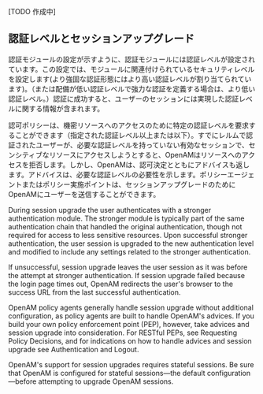 [TODO 作成中]

## 認証レベルとセッションアップグレード

認証モジュールの設定が示すように、認証モジュールには認証レベルが設定されています。この設定では、モジュールに関連付けられているセキュリティレベルを設定します(より強固な認証形態にはより高い認証レベルが割り当てられています)。（または配備が低い認証レベルで強力な認証を定義する場合は、より低い認証レベル。）認証に成功すると、ユーザーのセッションには実現した認証レベルに関する情報が含まれます。

認可ポリシーは、機密リソースへのアクセスのために特定の認証レベルを要求することができます（指定された認証レベル以上または以下）。すでにレルムで認証されたユーザーが、必要な認証レベルを持っていない有効なセッションで、センシティブなリソースにアクセスしようとすると、OpenAMはリソースへのアクセスを拒否します。しかし、OpenAMは、認可決定とともにアドバイスも返します。アドバイスは、必要な認証レベルの必要性を示します。ポリシーエージェントまたはポリシー実施ポイントは、セッションアップグレードのためにOpenAMにユーザーを送信することができます。

During session upgrade the user authenticates with a stronger authentication module. The stronger module is typically part of the same authentication chain that handled the original authentication, though not required for access to less sensitive resources. Upon successful stronger authentication, the user session is upgraded to the new authentication level and modified to include any settings related to the stronger authentication.

If unsuccessful, session upgrade leaves the user session as it was before the attempt at stronger authentication. If session upgrade failed because the login page times out, OpenAM redirects the user's browser to the success URL from the last successful authentication.

OpenAM policy agents generally handle session upgrade without additional configuration, as policy agents are built to handle OpenAM's advices. If you build your own policy enforcement point (PEP), however, take advices and session upgrade into consideration. For RESTful PEPs, see Requesting Policy Decisions, and for indications on how to handle advices and session upgrade see Authentication and Logout.

OpenAM's support for session upgrades requires stateful sessions. Be sure that OpenAM is configured for stateful sessions—the default configuration—before attempting to upgrade OpenAM sessions.
